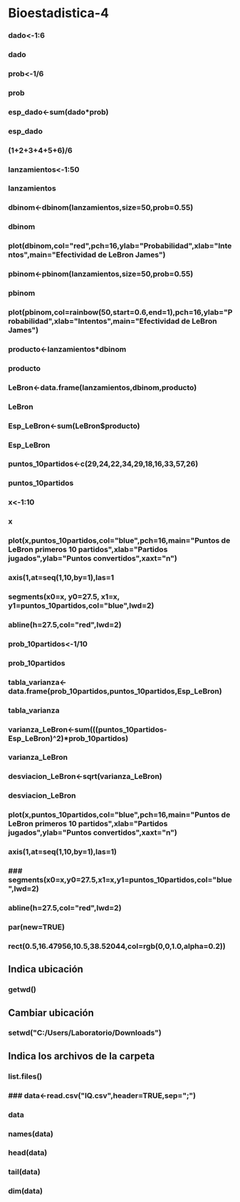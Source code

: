 # Bioestadistica-4
### dado<-1:6
### dado
### prob<-1/6
### prob
### esp_dado<-sum(dado*prob)
### esp_dado
### (1+2+3+4+5+6)/6
  
### lanzamientos<-1:50
### lanzamientos
### dbinom<-dbinom(lanzamientos,size=50,prob=0.55)
### dbinom
### plot(dbinom,col="red",pch=16,ylab="Probabilidad",xlab="Intentos",main="Efectividad de LeBron James")
### pbinom<-pbinom(lanzamientos,size=50,prob=0.55)
### pbinom
### plot(pbinom,col=rainbow(50,start=0.6,end=1),pch=16,ylab="Probabilidad",xlab="Intentos",main="Efectividad de LeBron James")
### producto<-lanzamientos*dbinom
### producto
### LeBron<-data.frame(lanzamientos,dbinom,producto)
### LeBron
### Esp_LeBron<-sum(LeBron$producto)
### Esp_LeBron
### puntos_10partidos<-c(29,24,22,34,29,18,16,33,57,26)
### puntos_10partidos
### x<-1:10
### x
### plot(x,puntos_10partidos,col="blue",pch=16,main="Puntos de LeBron primeros 10 partidos",xlab="Partidos jugados",ylab="Puntos convertidos",xaxt="n")
### axis(1,at=seq(1,10,by=1),las=1
 
### segments(x0=x, y0=27.5, x1=x, y1=puntos_10partidos,col="blue",lwd=2)
### abline(h=27.5,col="red",lwd=2)
### prob_10partidos<-1/10
### prob_10partidos
### tabla_varianza<-data.frame(prob_10partidos,puntos_10partidos,Esp_LeBron)
### tabla_varianza
### varianza_LeBron<-sum(((puntos_10partidos-Esp_LeBron)^2)*prob_10partidos)
### varianza_LeBron
### desviacion_LeBron<-sqrt(varianza_LeBron)
### desviacion_LeBron
### plot(x,puntos_10partidos,col="blue",pch=16,main="Puntos de LeBron primeros 10 partidos",xlab="Partidos jugados",ylab="Puntos convertidos",xaxt="n")
### axis(1,at=seq(1,10,by=1),las=1)
### ### segments(x0=x,y0=27.5,x1=x,y1=puntos_10partidos,col="blue",lwd=2)
### abline(h=27.5,col="red",lwd=2)
### par(new=TRUE)
### rect(0.5,16.47956,10.5,38.52044,col=rgb(0,0,1.0,alpha=0.2))

## Indica ubicación
### getwd()
## Cambiar ubicación
### setwd("C:/Users/Laboratorio/Downloads")
## Indica los archivos de la carpeta
### list.files()
### ### data<-read.csv("IQ.csv",header=TRUE,sep=";")
### data
### names(data)
### head(data)
### tail(data)
### dim(data)
